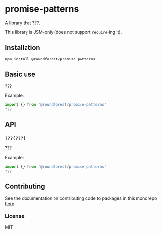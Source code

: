 # promise-patterns

A library that ???.

This library is JSM-only (does not support `require`-ing it).

## Installation

```sh
npm install @roundforest/promise-patterns
```

## Basic use

???

Example:

```js
import {} from '@roundforest/promise-patterns'
???
```

## API

### `???(???)`

???

Example:

```js
import {} from '@roundforest/promise-patterns'
???
```

## Contributing

See the documentation on contributing code to packages in this monorepo
[here](../../CONTRIBUTING.md).

### License

MIT
